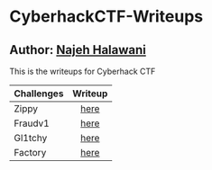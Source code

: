 # CyberhackCTF-Writeups
## Author: [Najeh Halawani](https://instagram.com/najeh_halawani)
This is the writeups for Cyberhack CTF

| Challenges           | Writeup           |
| -------------        |:-------------:
| Zippy               | [here](https://github.com/najeh-halawani/)          |
| Fraudv1 | [here](https://github.com/najeh-halawani/)          |
| Gl1tchy | [here](https://github.com/najeh-halawani/CyberhackCTF-Writeups/tree/master/Gl1tchy)          |
| Factory          | [here](https://github.com/najeh-halawani/CyberhackCTF-Writeups/tree/master/Factory)          |




